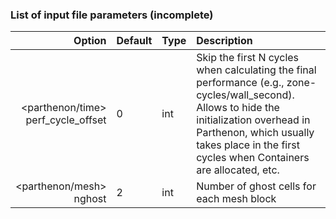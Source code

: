 ### List of input file parameters (incomplete)

   |             Option                    | Default  | Type   | Description |
   | ------------------------------------: | :------- | :----- | :---------- |
   | <parthenon/time><br>perf_cycle_offset | 0        | int    | Skip the first N cycles when calculating the final performance (e.g., zone-cycles/wall_second). Allows to hide the initialization overhead in Parthenon, which usually takes place in the first cycles when Containers are allocated, etc. | 
   | <parthenon/mesh><br>nghost            | 2        | int    | Number of ghost cells for each mesh block | 
